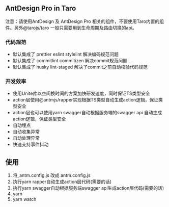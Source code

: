 ## AntDesign Pro in Taro

注意：请使用AntDesign 及 AntDesign Pro 相关的组件，不要使用Taro内置的组件。另外@tarojs/taro 一般只需要用到生命周期及路由切换的api。

### 代码规范

* 默认集成了 prettier eslint stylelint 解决编码规范问题
* 默认集成了 commitlint commitizen 解决commit规范问题
* 默认集成了 husky lint-staged 解决了commit之前自动校验代码规范

### 开发效率

* 使用Unite库以空间换时间的方案加快研发速度，同时保证TS类型安全
* action层使用@antmjs/rapper实现根据TS类型自动生成action逻辑，保证类型安全
* action层也可以使用yarn swagger自动根据服务端的swagger api 自动生成action逻辑，保证类型安全
* 自动埋点
* 自动收集异常
* 自动处理异常
* 快速支持事件抖动

## 使用

1. 将_antm.config.js 改成 antm.config.js
2. 执行yarn rapper自动生成action层代码(需要的话)
3. 执行yarn swagger自动根据服务端swagger api生成action层代码(需要的话)
5. yarn
6. yarn watch
